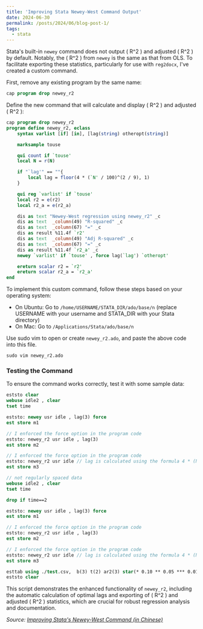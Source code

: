 ```yaml
---
title: 'Improving Stata Newey-West Command Output'
date: 2024-06-30
permalink: /posts/2024/06/blog-post-1/
tags:
  - stata
---
```


Stata's built-in `newey` command does not output \( R^2 \) and adjusted \( R^2 \) by default. Notably, the \( R^2 \) from `newey` is the same as that from OLS. To facilitate exporting these statistics, particularly for use with `reg2docx`, I've created a custom command.

First, remove any existing program by the same name:

```stata
cap program drop newey_r2
```

Define the new command that will calculate and display \( R^2 \) and adjusted \( R^2 \):

```stata
cap program drop newey_r2
program define newey_r2, eclass
    syntax varlist [if] [in], [lag(string) otheropt(string)]

    marksample touse

    qui count if `touse'
    local N = r(N)

    if "`lag'" == ""{
        local lag = floor(4 * (`N' / 100)^(2 / 9), 1)
    }

    qui reg `varlist' if `touse'
    local r2 = e(r2)
    local r2_a = e(r2_a)

    dis as text "Newey-West regression using newey_r2" _c
    dis as text  _column(49) "R-squared" _c
    dis as text  _column(67) "=" _c
    dis as result %11.4f `r2'
    dis as text  _column(49) "Adj R-squared" _c
    dis as text  _column(67) "=" _c
    dis as result %11.4f `r2_a' _c
    newey `varlist' if `touse' , force lag(`lag') `otheropt'

    ereturn scalar r2 = `r2'
    ereturn scalar r2_a = `r2_a'
end
```

To implement this custom command, follow these steps based on your operating system:

- On Ubuntu: Go to `/home/USERNAME/STATA_DIR/ado/base/n` (replace USERNAME with your username and STATA_DIR with your Stata directory)
- On Mac: Go to `/Applications/Stata/ado/base/n`

Use sudo vim to open or create `newey_r2.ado`, and paste the above code into this file.

```
sudo vim newey_r2.ado
```

### Testing the Command

To ensure the command works correctly, test it with some sample data:

```stata
eststo clear 
webuse idle2 , clear
tset time

eststo: newey usr idle , lag(3) force
est store m1

// I enforced the force option in the program code
eststo: newey_r2 usr idle , lag(3)
est store m2

// I enforced the force option in the program code
eststo: newey_r2 usr idle // lag is calculated using the formula 4 * (N / 100)^(2 / 9)
est store m3

// not regularly spaced data
webuse idle2 , clear
tset time

drop if time==2

eststo: newey usr idle , lag(3) force
est store m1

// I enforced the force option in the program code
eststo: newey_r2 usr idle , lag(3)
est store m2

// I enforced the force option in the program code
eststo: newey_r2 usr idle // lag is calculated using the formula 4 * (N / 100)^(2 / 9)
est store m3

esttab using ./test.csv,  b(3) t(2) ar2(3) star(* 0.10 ** 0.05 *** 0.01) nogaps nonotes replace
eststo clear 
```

This script demonstrates the enhanced functionality of `newey_r2`, including the automatic calculation of optimal lags and exporting of \( R^2 \) and adjusted \( R^2 \) statistics, which are crucial for robust regression analysis and documentation.

*Source: [Improving Stata's Newey-West Command (in Chinese)](https://zhuanlan.zhihu.com/p/672395815)*
